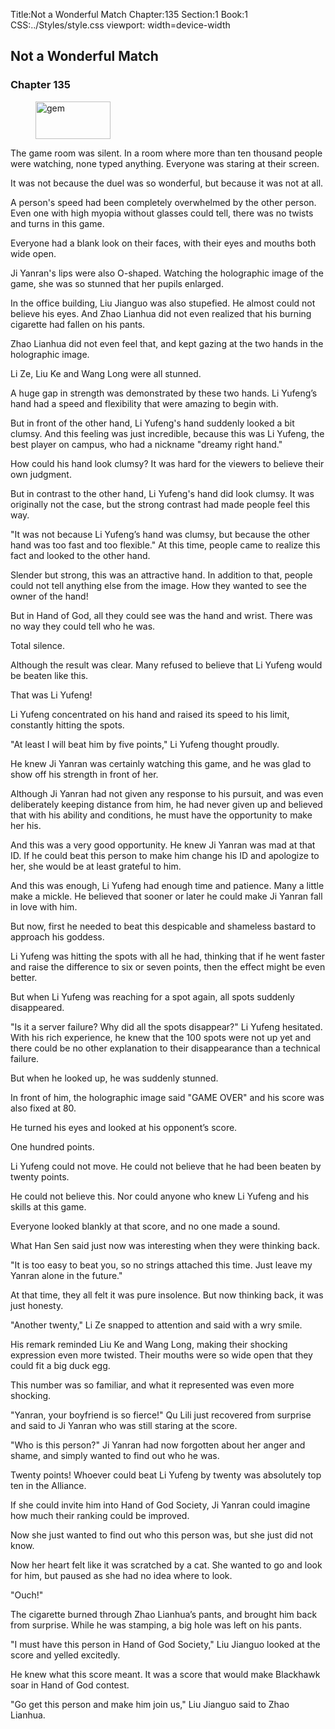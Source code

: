 Title:Not a Wonderful Match 
Chapter:135 
Section:1 
Book:1 
CSS:../Styles/style.css 
viewport: width=device-width
  
## Not a Wonderful Match
### Chapter 135
  
<figure>
	<img src="../Images/gem.gif" alt="gem" id="gem" width="120" height="60" />
</figure>
  

  
The game room was silent. In a room where more than ten thousand people were watching, none typed anything. Everyone was staring at their screen.

It was not because the duel was so wonderful, but because it was not at all.

A person's speed had been completely overwhelmed by the other person. Even one with high myopia without glasses could tell, there was no twists and turns in this game.

Everyone had a blank look on their faces, with their eyes and mouths both wide open.

Ji Yanran's lips were also O-shaped. Watching the holographic image of the game, she was so stunned that her pupils enlarged.

In the office building, Liu Jianguo was also stupefied. He almost could not believe his eyes. And Zhao Lianhua did not even realized that his burning cigarette had fallen on his pants.

Zhao Lianhua did not even feel that, and kept gazing at the two hands in the holographic image.

Li Ze, Liu Ke and Wang Long were all stunned.

A huge gap in strength was demonstrated by these two hands. Li Yufeng’s hand had a speed and flexibility that were amazing to begin with.

But in front of the other hand, Li Yufeng's hand suddenly looked a bit clumsy. And this feeling was just incredible, because this was Li Yufeng, the best player on campus, who had a nickname "dreamy right hand."

How could his hand look clumsy? It was hard for the viewers to believe their own judgment.

But in contrast to the other hand, Li Yufeng's hand did look clumsy. It was originally not the case, but the strong contrast had made people feel this way.

"It was not because Li Yufeng’s hand was clumsy, but because the other hand was too fast and too flexible." At this time, people came to realize this fact and looked to the other hand.

Slender but strong, this was an attractive hand. In addition to that, people could not tell anything else from the image. How they wanted to see the owner of the hand!

But in Hand of God, all they could see was the hand and wrist. There was no way they could tell who he was.

Total silence.

Although the result was clear. Many refused to believe that Li Yufeng would be beaten like this.

That was Li Yufeng!

Li Yufeng concentrated on his hand and raised its speed to his limit, constantly hitting the spots.

"At least I will beat him by five points," Li Yufeng thought proudly.

He knew Ji Yanran was certainly watching this game, and he was glad to show off his strength in front of her.

Although Ji Yanran had not given any response to his pursuit, and was even deliberately keeping distance from him, he had never given up and believed that with his ability and conditions, he must have the opportunity to make her his.

And this was a very good opportunity. He knew Ji Yanran was mad at that ID. If he could beat this person to make him change his ID and apologize to her, she would be at least grateful to him.

And this was enough, Li Yufeng had enough time and patience. Many a little make a mickle. He believed that sooner or later he could make Ji Yanran fall in love with him.

But now, first he needed to beat this despicable and shameless bastard to approach his goddess.

Li Yufeng was hitting the spots with all he had, thinking that if he went faster and raise the difference to six or seven points, then the effect might be even better.

But when Li Yufeng was reaching for a spot again, all spots suddenly disappeared.

"Is it a server failure? Why did all the spots disappear?" Li Yufeng hesitated. With his rich experience, he knew that the 100 spots were not up yet and there could be no other explanation to their disappearance than a technical failure.

But when he looked up, he was suddenly stunned.

In front of him, the holographic image said "GAME OVER" and his score was also fixed at 80.

He turned his eyes and looked at his opponent’s score.

One hundred points.

Li Yufeng could not move. He could not believe that he had been beaten by twenty points.

He could not believe this. Nor could anyone who knew Li Yufeng and his skills at this game.

Everyone looked blankly at that score, and no one made a sound.

What Han Sen said just now was interesting when they were thinking back.

"It is too easy to beat you, so no strings attached this time. Just leave my Yanran alone in the future."

At that time, they all felt it was pure insolence. But now thinking back, it was just honesty.

"Another twenty," Li Ze snapped to attention and said with a wry smile.

His remark reminded Liu Ke and Wang Long, making their shocking expression even more twisted. Their mouths were so wide open that they could fit a big duck egg.

This number was so familiar, and what it represented was even more shocking.

"Yanran, your boyfriend is so fierce!" Qu Lili just recovered from surprise and said to Ji Yanran who was still staring at the score.

"Who is this person?" Ji Yanran had now forgotten about her anger and shame, and simply wanted to find out who he was.

Twenty points! Whoever could beat Li Yufeng by twenty was absolutely top ten in the Alliance.

If she could invite him into Hand of God Society, Ji Yanran could imagine how much their ranking could be improved.

Now she just wanted to find out who this person was, but she just did not know.

Now her heart felt like it was scratched by a cat. She wanted to go and look for him, but paused as she had no idea where to look.

"Ouch!"

The cigarette burned through Zhao Lianhua’s pants, and brought him back from surprise. While he was stamping, a big hole was left on his pants.

"I must have this person in Hand of God Society," Liu Jianguo looked at the score and yelled excitedly.

He knew what this score meant. It was a score that would make Blackhawk soar in Hand of God contest.

"Go get this person and make him join us," Liu Jianguo said to Zhao Lianhua.